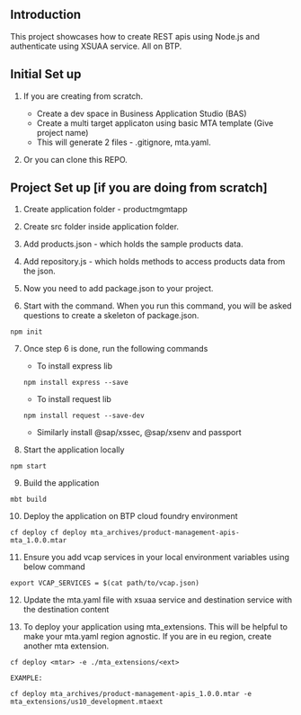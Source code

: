 ## Introduction

This project showcases how to create REST apis using Node.js and authenticate using XSUAA service. All on BTP.

## Initial Set up

1. If you are creating from scratch.
    - Create a dev space in Business Application Studio (BAS)
    - Create a multi target applicaton using basic MTA template (Give project name)
    - This will generate 2 files - .gitignore, mta.yaml.

2. Or you can clone this REPO.

## Project Set up [if you are doing from scratch]

1. Create application folder - productmgmtapp

2. Create src folder inside application folder.

3. Add products.json - which holds the sample products data.

4. Add repository.js - which holds methods to access products data from the json.

5. Now you need to add package.json to your project.

6. Start with the command. When you run this command, you will be asked questions to create a skeleton of package.json.
```
npm init
```
7. Once step 6 is done, run the following commands

    - To install express lib
    ```
    npm install express --save 
    ```
    - To install request lib
    ```
    npm install request --save-dev
    ```
    - Similarly install @sap/xssec, @sap/xsenv and passport

8. Start the application locally
```
npm start
```

9. Build the application
```
mbt build
```

10. Deploy the application on BTP cloud foundry environment
```
cf deploy cf deploy mta_archives/product-management-apis-mta_1.0.0.mtar
```

11. Ensure you add vcap services in your local environment variables using below command
```
export VCAP_SERVICES = $(cat path/to/vcap.json)
```
12. Update the mta.yaml file with xsuaa service and destination service with the destination content

13. To deploy your application using mta_extensions. This will be helpful to make your mta.yaml region agnostic. If you are in eu region, create another mta extension.
```
cf deploy <mtar> -e ./mta_extensions/<ext>

EXAMPLE:

cf deploy mta_archives/product-management-apis_1.0.0.mtar -e mta_extensions/us10_development.mtaext
```
